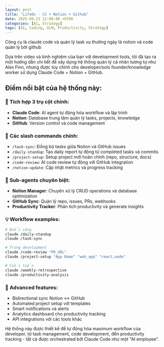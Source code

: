 ```yaml
---
layout: post
title: "LifeOs - CC + Notion + Github"
date: 2025-09-23 12:00:00 +0700
categories: [AI, Strategy]
tags: [AI, Coding, GLM, Productivity, Strategy]
---
```

Công cụ là claude code và quản lý task vụ thường ngày là notion và code quản lý bởi github

Dựa trên video và kinh nghiệm của bạn với development tools, tôi đã tạo ra một hướng dẫn chi tiết để xây dựng hệ thống quản lý cá nhân tương tự như Alex Finn, nhưng được tùy chỉnh cho developer/solo founder/knowledge worker sử dụng Claude Code + Notion + GitHub.

## Điểm nổi bật của hệ thống này:

### 🎯 **Tích hợp 3 trụ cột chính:**

- **Claude Code**: AI agent tự động hóa workflow và lập trình
- **Notion**: Database trung tâm quản lý tasks, projects, knowledge
- **GitHub**: Version control và code management


### 🚀 **Các slash commands chính:**

- `/task-sync`: Đồng bộ tasks giữa Notion và GitHub issues
- `/daily-standup`: Tạo daily report tự động từ completed tasks và commits
- `/project-setup`: Setup project mới hoàn chỉnh (repo, structure, docs)
- `/code-review`: AI code review tự động với GitHub integration
- `/notion-update`: Cập nhật metrics và progress tracking


### 🤖 **Sub-agents chuyên biệt:**

- **Notion Manager**: Chuyên xử lý CRUD operations và database optimization
- **GitHub Sync**: Quản lý repo, issues, PRs, webhooks
- **Productivity Tracker**: Phân tích productivity và generate insights


### 💡 **Workflow examples:**

```bash
# Buổi sáng
claude /daily-standup
claude /task-sync

# Trong development
claude /code-review "PR_URL"
claude /project-setup "App Name" "web_app" "react,node"

# Cuối tuần
claude /weekly-retrospective
claude /productivity-analysis
```


### 🔧 **Advanced features:**

- Bidirectional sync Notion ↔ GitHub
- Automated project setup với templates
- Smart notifications và alerts
- Analytics dashboard cho productivity tracking
- API integrations với các tools khác

Hệ thống này được thiết kế để tự động hóa maximum workflow của developer, từ task management, code development, đến productivity tracking - tất cả được orchestrated bởi Claude Code như một "AI employee".

